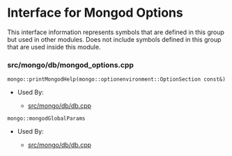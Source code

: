 
# Interface for Mongod Options
This interface information represents symbols that are defined in this group but used in other modules.  Does not include symbols defined in this group that are used inside this module.

### src/mongo/db/mongod\_options.cpp

<div></div>

    mongo::printMongodHelp(mongo::optionenvironment::OptionSection const&)

- Used By:

    - [src/mongo/db/db.cpp](../../../../process\_management/mongos\_and\_mongod\_mains)

<div></div>

    mongo::mongodGlobalParams

- Used By:

    - [src/mongo/db/db.cpp](../../../../process\_management/mongos\_and\_mongod\_mains)

